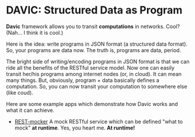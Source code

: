 # DAVIC: Structured Data as Program

**Davic** framework allows you to transit **computations** in networks. Cool? (Nah... I think it is cool.)

Here is the idea: write programs in JSON format (a structured data format). So, your programs are data now. The truth is, programs are data, period. 

The bright side of writing/encoding programs in JSON format is that we can ride all the benefits of the RESTful service model. 
Now one can easily transit her/his programs among internet nodes (or, in cloud). It can mean many things.
But, obviously, program + data basically defines a computation. 
So, you can now transit your computation to somewhere else (like coud). 

Here are some example apps which demonstrate how Davic works and what it can achieve. 
* [REST-mocker](https://github.com/wfchiang/davic/tree/master/src/sample-apps/rest-mocker) A mock RESTful service which can be defined "what to mock" **at runtime**. Yes, you heart me. **At runtime!**